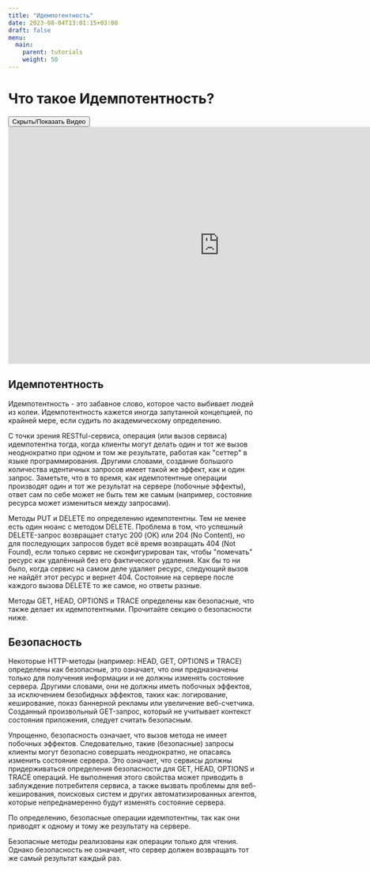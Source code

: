 ```yaml
---
title: "Идемпотентность"
date: 2023-08-04T13:01:15+03:00
draft: false
menu:
  main:
    parent: tutorials
    weight: 50
---
```


# Что такое Идемпотентность?

<div class="mt-3">
  <button class="btn btn-outline-primary btn-sm" data-bs-toggle="collapse" href="#video1" aria-expanded="false" aria-controls="collapseExample">Скрыть/Показать
    Видео</button>
</div>
<div id="video1" class="collapse show in">
  <iframe class="mt-3" width="853" height="480" src="https://www.youtube.com/embed/6dVNdFwqeKs" frameborder="0"
    allowfullscreen></iframe>
</div>

## Идемпотентность

Идемпотентность - это забавное слово, которое часто выбивает людей из
колеи. Идемпотентность кажется иногда запутанной концепцией, по крайней мере,
если судить по академическому определению.

С точки зрения RESTful-сервиса, операция (или вызов сервиса) идемпотентна тогда,
когда клиенты могут делать один и тот же вызов неоднократно при одном и том же
результате, работая как "сеттер" в языке программирования. Другими словами, создание
большого количества идентичных запросов имеет такой же эффект, как и один запрос.
Заметьте, что в то время, как идемпотентные операции производят один и тот же
результат на сервере (побочные эффекты), ответ сам по себе может не быть тем же
самым (например, состояние ресурса может измениться между запросами).

Методы PUT и DELETE по определению идемпотентны. Тем не менее есть один нюанс с
методом DELETE. Проблема в том, что успешный DELETE-запрос возвращает статус 200 (OK)
или 204 (No Content), но для последующих запросов будет всё время возвращать 404 (Not Found),
если только сервис не сконфигурирован так, чтобы "помечать" ресурс как
удалённый без его фактического удаления. Как бы то ни было, когда сервис на самом
деле удаляет ресурс, следующий вызов не найдёт этот ресурс и вернет 404. Состояние
на сервере после каждого вызова DELETE то же самое, но ответы разные.

Методы GET, HEAD, OPTIONS и TRACE определены как безопасные, что также делает их
идемпотентными. Прочитайте секцию о безопасности ниже.

## Безопасность

Некоторые HTTP-методы (например: HEAD, GET, OPTIONS и TRACE) определены как безопасные,
это означает, что они предназначены только для получения информации и не должны изменять состояние сервера.
Другими словами, они не должны иметь побочных эффектов, за исключением безобидных эффектов, таких как:
логирование, кеширование, показ баннерной рекламы или увеличение веб-счетчика.
Созданный произвольный GET-запрос, который не учитывает контекст состояния приложения, следует считать
безопасным.

Упрощенно, безопасность означает, что вызов метода не имеет побочных эффектов. Следовательно,
такие (безопасные) запросы клиенты могут безопасно совершать неоднократно, не опасаясь изменить состояние
сервера. Это означает, что сервисы должны придерживаться определения безопасности для GET, HEAD, OPTIONS
и TRACE операций. Не выполнения этого свойства может приводить в заблуждение потребителя сервиса, а также
вызвать проблемы для веб-кеширования, поисковых систем и других автоматизированных агентов, которые
непреднамеренно будут изменять состояние сервера.

По определению, безопасные операции идемпотентны, так как они приводят к одному и тому же результату на сервере.

Безопасные методы реализованы как операции только для чтения. Однако безопасность не означает, что сервер должен
возвращать тот же самый результат каждый раз.

